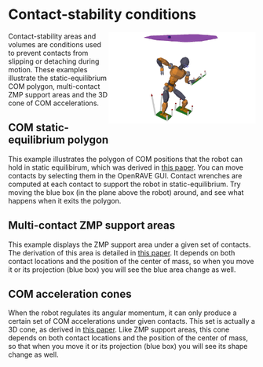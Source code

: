 # Contact-stability conditions

<img align="right" src="../../doc/source/images/static_equilibrium_polygon.png" width="300" />
    
Contact-stability areas and volumes are conditions used to prevent contacts
from slipping or detaching during motion. These examples illustrate the
static-equilibrium COM polygon, multi-contact ZMP support areas and the 3D cone
of COM accelerations.

## COM static-equilibrium polygon

This example illustrates the polygon of COM positions that the robot can hold
in static equilibirum, which was derived in [this
paper](https://doi.org/10.1109/TRO.2008.2001360). You can move contacts by
selecting them in the OpenRAVE GUI. Contact wrenches are computed at each
contact to support the robot in static-equilibrium. Try moving the blue box (in
the plane above the robot) around, and see what happens when it exits the
polygon.

## Multi-contact ZMP support areas

This example displays the ZMP support area under a given set of contacts. The
derivation of this area is detailed in [this
paper](https://scaron.info/research/tro-2016.html). It depends on both contact
locations and the position of the center of mass, so when you move it or its
projection (blue box) you will see the blue area change as well.

## COM acceleration cones

When the robot regulates its angular momentum, it can only produce a certain
set of COM accelerations under given contacts. This set is actually a 3D cone,
as derived in [this paper](https://scaron.info/research/humanoids-2016.html).
Like ZMP support areas, this cone depends on both contact locations and the
position of the center of mass, so that when you move it or its projection
(blue box) you will see its shape change as well.
